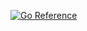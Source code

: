 [![Go Reference](https://pkg.go.dev/badge/github.com/proemergotech/microtime.svg)](https://pkg.go.dev/github.com/proemergotech/microtime)